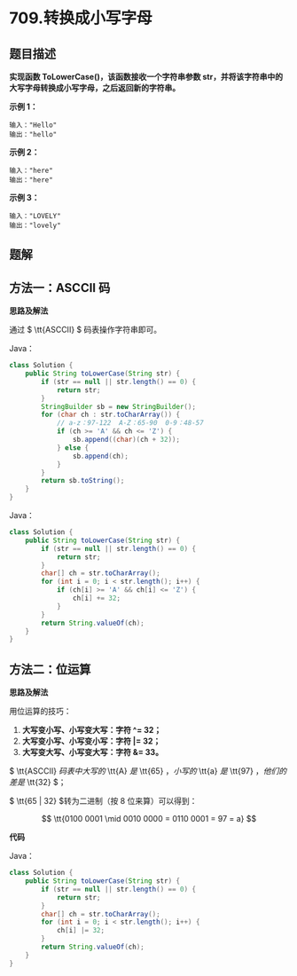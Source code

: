 # 709.转换成小写字母



## 题目描述

**实现函数 ToLowerCase()，该函数接收一个字符串参数 str，并将该字符串中的大写字母转换成小写字母，之后返回新的字符串。**



**示例 1：**

```
输入："Hello"
输出："hello"
```

**示例 2：**

```
输入："here"
输出："here"
```

**示例 3：**

```
输入："LOVELY"
输出："lovely"
```



## 题解

## 方法一：ASCCII 码

**思路及解法**

通过 $ \tt{ASCCII} $ 码表操作字符串即可。

Java：

```java
class Solution {
    public String toLowerCase(String str) {
        if (str == null || str.length() == 0) {
            return str;
        }
        StringBuilder sb = new StringBuilder();
        for (char ch : str.toCharArray()) {
            // a-z：97-122  A-Z：65-90  0-9：48-57
            if (ch >= 'A' && ch <= 'Z') {
                sb.append((char)(ch + 32));
            } else {
                sb.append(ch);
            }
        }
        return sb.toString();
    }
}
```

Java：

```java
class Solution {
    public String toLowerCase(String str) {
        if (str == null || str.length() == 0) {
            return str;
        }
        char[] ch = str.toCharArray();
        for (int i = 0; i < str.length(); i++) {
            if (ch[i] >= 'A' && ch[i] <= 'Z') {
                ch[i] += 32;
            }
        }
        return String.valueOf(ch);
    }
}
```



## 方法二：位运算

**思路及解法**

用位运算的技巧：

1. **大写变小写、小写变大写：字符 ^= 32；**
2. **大写变小写、小写变小写：字符 |= 32；**
3. **大写变大写、小写变大写：字符 &= 33。**

$ \tt{ASCCII} $码表中大写的$ \tt{A} $是$ \tt{65} $，小写的$ \tt{a} $是$ \tt{97} $，他们的差是$ \tt{32} $；

$ \tt{65 | 32} $转为二进制（按 8 位来算）可以得到：

$$ \tt{0100 0001 \mid 0010 0000 = 0110 0001 = 97 = a} $$

**代码**

Java：

```java
class Solution {
    public String toLowerCase(String str) {
        if (str == null || str.length() == 0) {
            return str;
        }
        char[] ch = str.toCharArray();
        for (int i = 0; i < str.length(); i++) {
            ch[i] |= 32;
        }
        return String.valueOf(ch);
    }
}
```


